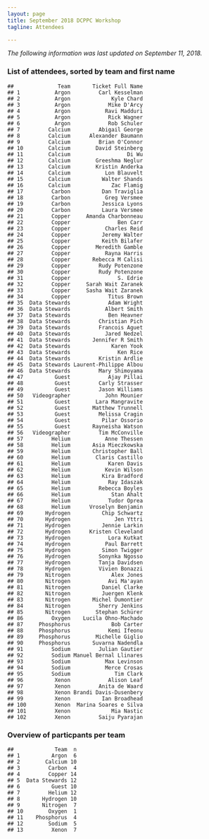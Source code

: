 ```yaml
---
layout: page
title: September 2018 DCPPC Workshop 
tagline: Attendees

---
```


*The following information was last updated on September 11, 2018.*

### List of attendees, sorted by team and first name

    ##              Team       Ticket Full Name
    ## 1           Argon         Carl Kesselman
    ## 2           Argon             Kyle Chard
    ## 3           Argon            Mike D'Arcy
    ## 4           Argon           Ravi Madduri
    ## 5           Argon            Rick Wagner
    ## 6           Argon            Rob Schuler
    ## 7         Calcium         Abigail George
    ## 8         Calcium      Alexander Baumann
    ## 9         Calcium         Brian O'Connor
    ## 10        Calcium        David Steinberg
    ## 11        Calcium                  Di Wu
    ## 12        Calcium        Greeshma Neglur
    ## 13        Calcium        Kristin Anderka
    ## 14        Calcium           Lon Blauvelt
    ## 15        Calcium          Walter Shands
    ## 16        Calcium             Zac Flamig
    ## 17         Carbon          Dan Traviglia
    ## 18         Carbon           Greg Versmee
    ## 19         Carbon          Jessica Lyons
    ## 20         Carbon          Laura Versmee
    ## 21         Copper     Amanda Charbonneau
    ## 22         Copper               Ben Carr
    ## 23         Copper           Charles Reid
    ## 24         Copper          Jeremy Walter
    ## 25         Copper          Keith Bilafer
    ## 26         Copper        Meredith Gamble
    ## 27         Copper           Rayna Harris
    ## 28         Copper       Rebecca M Calisi
    ## 29         Copper         Rudy Potenzone
    ## 30         Copper         Rudy Potenzone
    ## 31         Copper               S. Edrie
    ## 32         Copper     Sarah Wait Zaranek
    ## 33         Copper     Sasha Wait Zaranek
    ## 34         Copper            Titus Brown
    ## 35  Data Stewards            Adam Wright
    ## 36  Data Stewards           Albert Smith
    ## 37  Data Stewards            Ben Heavner
    ## 38  Data Stewards         Christian Pich
    ## 39  Data Stewards         Francois Aguet
    ## 40  Data Stewards           Jared Nedzel
    ## 41  Data Stewards       Jennifer R Smith
    ## 42  Data Stewards             Karen Yook
    ## 43  Data Stewards               Ken Rice
    ## 44  Data Stewards         Kristin Ardlie
    ## 45  Data Stewards Laurent-Philippe Albou
    ## 46  Data Stewards         Mary Shimoyama
    ## 47          Guest            Ajay Pillai
    ## 48          Guest         Carly Strasser
    ## 49          Guest         Jason Williams
    ## 50   Videographer           John Mounier
    ## 51          Guest        Lara Mangravite
    ## 52          Guest       Matthew Trunnell
    ## 53          Guest         Melissa Cragin
    ## 54          Guest          Pilar Ossorio
    ## 55          Guest       Rayneisha Watson
    ## 56   Videographer         Tim McConville
    ## 57         Helium           Anne Thessen
    ## 58         Helium       Asia Mieczkowska
    ## 59         Helium       Christopher Ball
    ## 60         Helium        Claris Castillo
    ## 61         Helium            Karen Davis
    ## 62         Helium           Kevin Wilson
    ## 63         Helium          Kira Bradford
    ## 64         Helium            Ray Idaszak
    ## 65         Helium         Rebecca Boyles
    ## 66         Helium             Stan Ahalt
    ## 67         Helium            Tudor Oprea
    ## 68         Helium      Vroselyn Benjamin
    ## 69       Hydrogen          Chip Schwartz
    ## 70       Hydrogen              Jen Yttri
    ## 71       Hydrogen          Jennie Larkin
    ## 72       Hydrogen      Kristen Cleveland
    ## 73       Hydrogen            Lora Kutkat
    ## 74       Hydrogen           Paul Barrett
    ## 75       Hydrogen          Simon Twigger
    ## 76       Hydrogen         Sonynka Ngosso
    ## 77       Hydrogen         Tanja Davidsen
    ## 78       Hydrogen         Vivien Bonazzi
    ## 79       Nitrogen             Alex Jones
    ## 80       Nitrogen            Avi Ma'ayan
    ## 81       Nitrogen          Daniel Clarke
    ## 82       Nitrogen          Juergen Klenk
    ## 83       Nitrogen       Michel Dumontier
    ## 84       Nitrogen         Sherry Jenkins
    ## 85       Nitrogen        Stephan Schürer
    ## 86         Oxygen    Lucila Ohno-Machado
    ## 87     Phosphorus             Bob Carter
    ## 88     Phosphorus            Kemi Ifeonu
    ## 89     Phosphorus        Michelle Giglio
    ## 90     Phosphorus       Suvarna Nadendla
    ## 91         Sodium         Julian Gautier
    ## 92         Sodium Manuel Bernal Llinares
    ## 93         Sodium           Max Levinson
    ## 94         Sodium           Merce Crosas
    ## 95         Sodium              Tim Clark
    ## 96          Xenon            Alison Leaf
    ## 97          Xenon         Anita de Waard
    ## 98          Xenon Brandi Davis-Dusenbery
    ## 99          Xenon          Ian Broadhead
    ## 100         Xenon  Marina Soares e Silva
    ## 101         Xenon             Mia Nastic
    ## 102         Xenon         Saiju Pyarajan

### Overview of particpants per team

    ##             Team  n
    ## 1          Argon  6
    ## 2        Calcium 10
    ## 3         Carbon  4
    ## 4         Copper 14
    ## 5  Data Stewards 12
    ## 6          Guest 10
    ## 7         Helium 12
    ## 8       Hydrogen 10
    ## 9       Nitrogen  7
    ## 10        Oxygen  1
    ## 11    Phosphorus  4
    ## 12        Sodium  5
    ## 13         Xenon  7
    